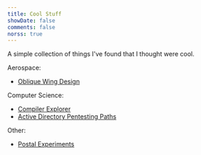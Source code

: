 ```yaml
---
title: Cool Stuff
showDate: false
comments: false
norss: true
---
```


A simple collection of things I've found that I thought were cool.

Aerospace:
- [Oblique Wing Design](https://www.youtube.com/watch?v=C_dNt4UEVZQ)

Computer Science:
- [Compiler Explorer](https://godbolt.org/)
- [Active Directory Pentesting Paths](https://mayfly277.github.io/assets/blog/pentest_ad_dark.svg)

Other:
- [Postal Experiments](https://improbable.com/airchives/paperair/volume6/v6i4/TMP-1110023375.htm)